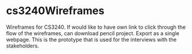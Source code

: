 # cs3240Wireframes
Wireframes for CS3240. If would like to have own link to click through the flow of the wireframes, can download pencil project.
Export as a single webpage.
This is the prototype that is used for the interviews with the stakeholders.
